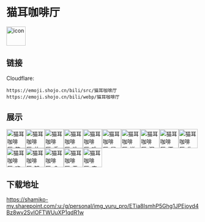 # 猫耳咖啡厅
<img src="https://emoji.shojo.cn/bili/src/猫耳咖啡厅/icon.png" width="50" height="50" alt="icon">

## 链接
Cloudflare:
```
https://emoji.shojo.cn/bili/src/猫耳咖啡厅
https://emoji.shojo.cn/bili/webp/猫耳咖啡厅
```
## 展示
<img src="https://emoji.shojo.cn/bili/src/猫耳咖啡厅/猫耳咖啡厅-笑.png" width="50" height="50" alt="猫耳咖啡厅-笑"><img src="https://emoji.shojo.cn/bili/src/猫耳咖啡厅/猫耳咖啡厅-放我出去.png" width="50" height="50" alt="猫耳咖啡厅-放我出去"><img src="https://emoji.shojo.cn/bili/src/猫耳咖啡厅/猫耳咖啡厅-重伤.png" width="50" height="50" alt="猫耳咖啡厅-重伤"><img src="https://emoji.shojo.cn/bili/src/猫耳咖啡厅/猫耳咖啡厅-谁顶得住.png" width="50" height="50" alt="猫耳咖啡厅-谁顶得住"><img src="https://emoji.shojo.cn/bili/src/猫耳咖啡厅/猫耳咖啡厅-难过.png" width="50" height="50" alt="猫耳咖啡厅-难过"><img src="https://emoji.shojo.cn/bili/src/猫耳咖啡厅/猫耳咖啡厅-冒泡.png" width="50" height="50" alt="猫耳咖啡厅-冒泡"><img src="https://emoji.shojo.cn/bili/src/猫耳咖啡厅/猫耳咖啡厅-说什么呢.png" width="50" height="50" alt="猫耳咖啡厅-说什么呢"><img src="https://emoji.shojo.cn/bili/src/猫耳咖啡厅/猫耳咖啡厅-沉默.png" width="50" height="50" alt="猫耳咖啡厅-沉默"><img src="https://emoji.shojo.cn/bili/src/猫耳咖啡厅/猫耳咖啡厅-不理解了.png" width="50" height="50" alt="猫耳咖啡厅-不理解了"><img src="https://emoji.shojo.cn/bili/src/猫耳咖啡厅/猫耳咖啡厅-生气.png" width="50" height="50" alt="猫耳咖啡厅-生气"><img src="https://emoji.shojo.cn/bili/src/猫耳咖啡厅/猫耳咖啡厅-吃惊.png" width="50" height="50" alt="猫耳咖啡厅-吃惊"><img src="https://emoji.shojo.cn/bili/src/猫耳咖啡厅/猫耳咖啡厅-知识增加.png" width="50" height="50" alt="猫耳咖啡厅-知识增加"><img src="https://emoji.shojo.cn/bili/src/猫耳咖啡厅/猫耳咖啡厅-？.png" width="50" height="50" alt="猫耳咖啡厅-？"><img src="https://emoji.shojo.cn/bili/src/猫耳咖啡厅/猫耳咖啡厅-无语.png" width="50" height="50" alt="猫耳咖啡厅-无语"><img src="https://emoji.shojo.cn/bili/src/猫耳咖啡厅/猫耳咖啡厅-麻了.png" width="50" height="50" alt="猫耳咖啡厅-麻了">

## 下载地址

https://shamiko-my.sharepoint.com/:u:/g/personal/img_yuru_pro/ETia8IsmhP5Ghg1JPEjoyd4Bz8wv2SvIOFTWUuXP1qdR1w